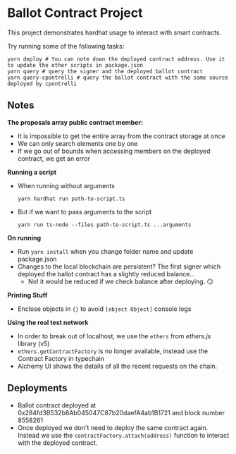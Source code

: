 # Ballot Contract Project

This project demonstrates hardhat usage to interact with smart contracts.

Try running some of the following tasks:

```shell
yarn deploy # You can note down the deployed contract address. Use it to update the other scripts in package.json
yarn query # query the signer and the deployed ballot contract
yarn query-cpontrelli # query the ballot contract with the same source deployed by cpontrelli
```
## Notes

**The proposals array public contract member:**
- It is impossible to get the entire array from the contract storage at once
- We can only search elements one by one
- If we go out of bounds when accessing members on the deployed contract, we get an error

**Running a script**
- When running without arguments
    ```shell
    yarn hardhat run path-to-script.ts
    ```

- But if we want to pass arguments to the script
    ```shell
    yarn run ts-node --files path-to-script.ts ...arguments
    ```

**On running**
- Run `yarn install` when you change folder name and update package.json
- Changes to the local blockchain are persistent? The first signer which deployed the ballot contract has a slightly reduced balance...
    - No! it would be reduced if we check balance after deploying. 😏

**Printing Stuff**
- Enclose objects in `{}` to avoid `[object Object]` console logs

**Using the real test network**
- In order to break out of localhost, we use the `ethers` from _ethers.js_ library (v5)
- `ethers.getContractFactory` is no longer available, instead use the Contract Factory in typechain
- Alchemy UI shows the details of all the recent requests on the chain.

## Deployments
 
- Ballot contract deployed at 0x284fd3B532b8Ab045047C87b20daefA4ab1B1721 and block number 8558261
- Once deployed we don't need to deploy the same contract again. Instead we use the `contractFactory.attach(address)` function to interact with the deployed contract.